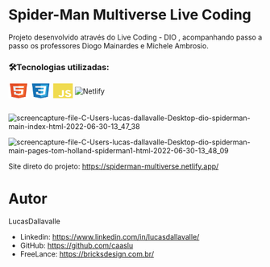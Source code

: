 # Spider-Man Multiverse Live Coding 

Projeto desenvolvido através do Live Coding - DIO , acompanhando passo a passo os professores Diogo Mainardes e Michele Ambrosio.


<div>
<h3>🛠Tecnologias utilizadas:</h3>

<img align="center" alt="HTML" height="30" width="40" src="https://raw.githubusercontent.com/devicons/devicon/master/icons/html5/html5-original.svg">
<img align="center" alt="CSS" height="30" width="40" src="https://raw.githubusercontent.com/devicons/devicon/master/icons/css3/css3-original.svg">
<img align="center" alt="Js" height="30" width="40" src="https://raw.githubusercontent.com/devicons/devicon/master/icons/javascript/javascript-plain.svg">
<img align="center" alt="Netlify" height="30" width="40" src="http://bricksdesign.com.br/wp-content/uploads/2022/04/netlify.svg" >
</div>


##

  ![screencapture-file-C-Users-lucas-dallavalle-Desktop-dio-spiderman-main-index-html-2022-06-30-13_47_38](https://user-images.githubusercontent.com/89872652/176733123-4d1916be-229b-48e4-b170-e5428afb3d7f.png)
  
  
  ![screencapture-file-C-Users-lucas-dallavalle-Desktop-dio-spiderman-main-pages-tom-holland-spiderman1-html-2022-06-30-13_48_09](https://user-images.githubusercontent.com/89872652/176733183-9d94bb3d-2cd8-43d4-88e3-cd19e42f4fca.png)



  


Site direto do projeto: https://spiderman-multiverse.netlify.app/
  


# Autor
LucasDallavalle
- Linkedin: https://www.linkedin.com/in/lucasdallavalle/
-  GitHub: https://github.com/caaslu
- FreeLance:  https://bricksdesign.com.br/
  
  
